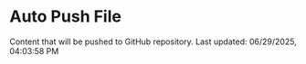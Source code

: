 # Auto Push File

Content that will be pushed to GitHub repository.
Last updated: 06/29/2025, 04:03:58 PM